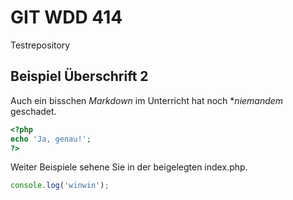 GIT WDD 414
===========


Testrepository

Beispiel Überschrift 2
----------------------

Auch ein bisschen *Markdown* im Unterricht hat noch **niemandem* geschadet.

```php
<?php
echo 'Ja, genau!';
?>
```

Weiter Beispiele sehene Sie in der beigelegten index.php.

```js
console.log('winwin');
```

